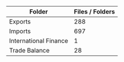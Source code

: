 | Folder                |   Files / Folders |
|-----------------------|-------------------|
| Exports               |               288 |
| Imports               |               697 |
| International Finance |                 1 |
| Trade Balance         |                28 |